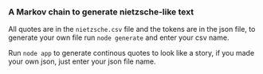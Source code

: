 ### A Markov chain to generate nietzsche-like text

All quotes are in the `nietzsche.csv` file and the tokens are in the json file,
to generate your own file run `node generate` and enter your csv name.

Run `node app` to generate continous quotes to look like a story, if you made
your own json, just enter your json file name.
